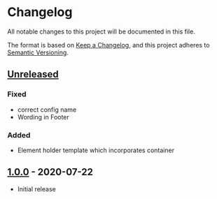 # Changelog
All notable changes to this project will be documented in this file.

The format is based on [Keep a Changelog](https://keepachangelog.com/en/1.0.0/),
and this project adheres to [Semantic Versioning](https://semver.org/spec/v2.0.0.html).

## [Unreleased]
### Fixed
* correct config name
* Wording in Footer

### Added
* Element holder template which incorporates container

## [1.0.0] - 2020-07-22
* Initial release


[Unreleased]: https://github.com/syntro-opensource/silverstripe-installer/compare/1.0.0..develop
[1.0.0]: https://github.com/syntro-opensource/silverstripe-installer/tree/1.0.0
